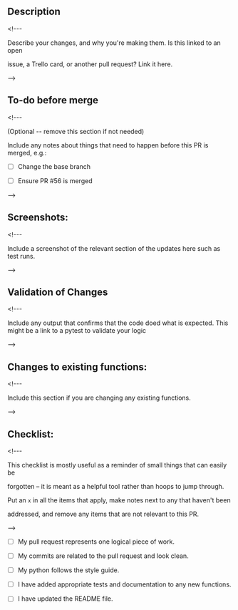 ## Description

&lt;!---

Describe your changes, and why you're making them. Is this linked to an open

issue, a Trello card, or another pull request? Link it here.

-->

## To-do before merge

&lt;!---

(Optional -- remove this section if not needed)

Include any notes about things that need to happen before this PR is merged, e.g.:

- [ ] Change the base branch

- [ ] Ensure PR #56 is merged

-->

## Screenshots:

&lt;!---

Include a screenshot of the relevant section of the updates here such as test runs.

-->

## Validation of Changes

&lt;!---

Include any output that confirms that the code doed what is expected. This might be a link to a pytest to validate your logic

-->

## Changes to existing functions:

&lt;!---

Include this section if you are changing any existing functions. 

-->

## Checklist:

&lt;!---

This checklist is mostly useful as a reminder of small things that can easily be

forgotten – it is meant as a helpful tool rather than hoops to jump through.

Put an `x` in all the items that apply, make notes next to any that haven't been

addressed, and remove any items that are not relevant to this PR.

-->

- [ ] My pull request represents one logical piece of work.

- [ ] My commits are related to the pull request and look clean.

- [ ] My python follows the style guide.

- [ ] I have added appropriate tests and documentation to any new functions.

- [ ] I have updated the README file.
